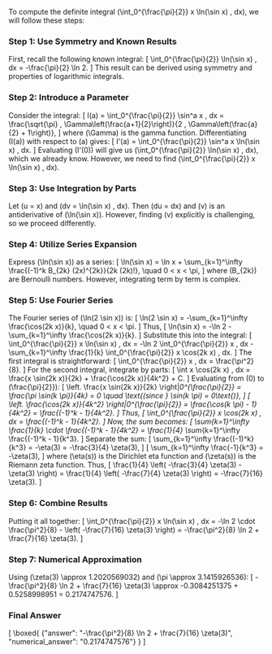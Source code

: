 To compute the definite integral \(\int_0^{\frac{\pi}{2}} x \ln(\sin x) \, dx\), we will follow these steps:

### Step 1: Use Symmetry and Known Results
First, recall the following known integral:
\[
\int_0^{\frac{\pi}{2}} \ln(\sin x) \, dx = -\frac{\pi}{2} \ln 2.
\]
This result can be derived using symmetry and properties of logarithmic integrals.

### Step 2: Introduce a Parameter
Consider the integral:
\[
I(a) = \int_0^{\frac{\pi}{2}} \sin^a x \, dx = \frac{\sqrt{\pi} \, \Gamma\left(\frac{a+1}{2}\right)}{2 \, \Gamma\left(\frac{a}{2} + 1\right)},
\]
where \(\Gamma\) is the gamma function. Differentiating \(I(a)\) with respect to \(a\) gives:
\[
I'(a) = \int_0^{\frac{\pi}{2}} \sin^a x \ln(\sin x) \, dx.
\]
Evaluating \(I'(0)\) will give us \(\int_0^{\frac{\pi}{2}} \ln(\sin x) \, dx\), which we already know. However, we need to find \(\int_0^{\frac{\pi}{2}} x \ln(\sin x) \, dx\).

### Step 3: Use Integration by Parts
Let \(u = x\) and \(dv = \ln(\sin x) \, dx\). Then \(du = dx\) and \(v\) is an antiderivative of \(\ln(\sin x)\). However, finding \(v\) explicitly is challenging, so we proceed differently.

### Step 4: Utilize Series Expansion
Express \(\ln(\sin x)\) as a series:
\[
\ln(\sin x) = \ln x + \sum_{k=1}^\infty \frac{(-1)^k B_{2k} (2x)^{2k}}{2k (2k)!}, \quad 0 < x < \pi,
\]
where \(B_{2k}\) are Bernoulli numbers. However, integrating term by term is complex.

### Step 5: Use Fourier Series
The Fourier series of \(\ln(2 \sin x)\) is:
\[
\ln(2 \sin x) = -\sum_{k=1}^\infty \frac{\cos(2k x)}{k}, \quad 0 < x < \pi.
\]
Thus,
\[
\ln(\sin x) = -\ln 2 - \sum_{k=1}^\infty \frac{\cos(2k x)}{k}.
\]
Substitute this into the integral:
\[
\int_0^{\frac{\pi}{2}} x \ln(\sin x) \, dx = -\ln 2 \int_0^{\frac{\pi}{2}} x \, dx - \sum_{k=1}^\infty \frac{1}{k} \int_0^{\frac{\pi}{2}} x \cos(2k x) \, dx.
\]
The first integral is straightforward:
\[
\int_0^{\frac{\pi}{2}} x \, dx = \frac{\pi^2}{8}.
\]
For the second integral, integrate by parts:
\[
\int x \cos(2k x) \, dx = \frac{x \sin(2k x)}{2k} + \frac{\cos(2k x)}{4k^2} + C.
\]
Evaluating from \(0\) to \(\frac{\pi}{2}}\):
\[
\left. \frac{x \sin(2k x)}{2k} \right|_0^{\frac{\pi}{2}} = \frac{\pi \sin(k \pi)}{4k} = 0 \quad \text{(since } \sin(k \pi) = 0\text{)},
\]
\[
\left. \frac{\cos(2k x)}{4k^2} \right|_0^{\frac{\pi}{2}} = \frac{\cos(k \pi) - 1}{4k^2} = \frac{(-1)^k - 1}{4k^2}.
\]
Thus,
\[
\int_0^{\frac{\pi}{2}} x \cos(2k x) \, dx = \frac{(-1)^k - 1}{4k^2}.
\]
Now, the sum becomes:
\[
\sum_{k=1}^\infty \frac{1}{k} \cdot \frac{(-1)^k - 1}{4k^2} = \frac{1}{4} \sum_{k=1}^\infty \frac{(-1)^k - 1}{k^3}.
\]
Separate the sum:
\[
\sum_{k=1}^\infty \frac{(-1)^k}{k^3} = -\eta(3) = -\frac{3}{4} \zeta(3),
\]
\[
\sum_{k=1}^\infty \frac{-1}{k^3} = -\zeta(3),
\]
where \(\eta(s)\) is the Dirichlet eta function and \(\zeta(s)\) is the Riemann zeta function. Thus,
\[
\frac{1}{4} \left( -\frac{3}{4} \zeta(3) - \zeta(3) \right) = \frac{1}{4} \left( -\frac{7}{4} \zeta(3) \right) = -\frac{7}{16} \zeta(3).
\]

### Step 6: Combine Results
Putting it all together:
\[
\int_0^{\frac{\pi}{2}} x \ln(\sin x) \, dx = -\ln 2 \cdot \frac{\pi^2}{8} - \left( -\frac{7}{16} \zeta(3) \right) = -\frac{\pi^2}{8} \ln 2 + \frac{7}{16} \zeta(3).
\]

### Step 7: Numerical Approximation
Using \(\zeta(3) \approx 1.2020569032\) and \(\pi \approx 3.1415926536\):
\[
-\frac{\pi^2}{8} \ln 2 + \frac{7}{16} \zeta(3) \approx -0.3084251375 + 0.5258998951 = 0.2174747576.
\]

### Final Answer
\[
\boxed{
{"answer": "-\frac{\pi^2}{8} \ln 2 + \frac{7}{16} \zeta(3)", "numerical_answer": "0.2174747576"}
}
\]